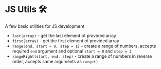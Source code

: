 # JS Utils 🛠️

A few basic utilities for JS development

-   `last(array)` - get the last element of provided array
-   `first(array)` - get the first element of provided array
-   `range(end, start = 0, step = 1)` - create a range of numbers, accepts required `end` argument and optional `start = 0` and `step = 1`
-   `rangeRight(start, end, step)` - create a range of numbers in reverse order, accepts same arguments as `range()`
